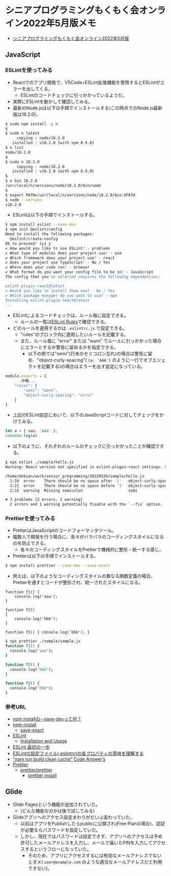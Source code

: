 # シニアプログラミングもくもく会オンライン2022年5月版メモ

 * [シニアプログラミングもくもく会オンライン2022年5月版](https://techplay.jp/event/857822)

## JavaScript

### ESLintを使ってみる

 * Reactでのアプリ開発で、VSCode+ESLint拡張機能を使用するとESLintがエラーを出してくる。
   * ESLintのコードチェックに引っかかっているようだ。
 * 実際にESLintを動かして確認してみる。
 * 最新のNode.jsは以下の手順でインストールする(この時点でのNode.js最新版は18.2.0)。

```sh
$ sudo npm install -g n
$
$ sudo n latest
     copying : node/18.2.0
   installed : v18.2.0 (with npm 8.9.0)
$ n list
node/18.2.0
$
$ sudo n 18.2.0
     copying : node/18.2.0
   installed : v18.2.0 (with npm 8.9.0)
$
$ n bin 18.2.0
/usr/local/n/versions/node/18.2.0/bin/node
$
$ export PATH=/usr/local/n/versions/node/18.2.0/bin:$PATH
$ node --version 
v18.2.0
```

 * ESLintは以下の手順でインストールする。

```sh
$ npm install eslint --save-dev
$ npm init @eslint/config
Need to install the following packages:                                         
  @eslint/create-config                                                         
Ok to proceed? (y) y                                                            
✔ How would you like to use ESLint? · problems                                  
✔ What type of modules does your project use? · esm                             
✔ Which framework does your project use? · react                                
✔ Does your project use TypeScript? · No / Yes                                  
✔ Where does your code run? · browser
✔ What format do you want your config file to be in? · JavaScript
The config that you've selected requires the following dependencies:

eslint-plugin-react@latest
✔ Would you like to install them now? · No / Yes
✔ Which package manager do you want to use? · npm
Installing eslint-plugin-react@latest
...
```

 * ESLintによるコードチェックは、ルール毎に設定できる。
   * ルールの一覧は[ESLint Rules](https://eslint.org/docs/rules/)で確認できる。
 * どのルールを適用するかは `.eslintrc.js` で設定できる。
   * "rules"のブロック内に適用したいルールを記載する。
   * また、ルール毎に "error" または "warn" でルールに引っかかった場合にエラーとするか警告に留めるかを指定できる。
     * 以下の例では"semi"(行末のセミコロン忘れ)の場合は警告に留め、"object-curly-spacing"( `{a: 'AAA'}` のように一行でオブエジェクトを記載する)の場合はエラーを出す設定になっている。

```javascript
module.exports = {
    ...中略...
    "rules": {
        "semi": "warn",
        "object-curly-spacing": "error"
    }
}
```

 * 上記のESLint設定において、以下のJavaScriptコードに対してチェックをかけてみる。

```javascript
let a = { aaa: 'AAA' };
console.log(a)
```

 * 以下のように、それぞれのルールのチェックに引っかかったことが確認できる。

```sh
$ npx eslint ./sample/hello.js 
Warning: React version not specified in eslint-plugin-react settings. See https://github.com/jsx-eslint/eslint-plugin-react#configuration .

/home/debian/work/senior_programming/20220526/sample/hello.js
  1:10  error    There should be no space after '{'   object-curly-spacing
  1:21  error    There should be no space before '}'  object-curly-spacing
  2:15  warning  Missing semicolon                    semi

✖ 3 problems (2 errors, 1 warning)
  2 errors and 1 warning potentially fixable with the `--fix` option.
```

### Prettierを使ってみる

 * PretterはJavaScriptのコードフォーマッタツール。
 * 複数人で開発を行う場合に、各々がバラバラのコーディングスタイルになるのを防止できる。
   * 各々のコーディングスタイルをPretterで機械的に整形・統一する感じ。
 * Pretterは以下の手順でインストールする。

```sh
$ npm install prettier --save-dev --save-exact
```

 * 例えば、以下のようなコーディングスタイルの異なる関数定義の場合、Pretterを通すとコードが整形され、統一されたスタイルになる。

```javascipt
function f1() {
    console.log('aaa');
}

function f2()
{
    console.log('bbb');
}

function f2() { console.log('bbb'); }
```

```sh
$ npx prettier ./sample/sample.js 
function f1() {
  console.log("aaa");
}

function f2() {
  console.log("bbb");
}

function f2() {
  console.log("bbb");
}
```

### 参考URL

 * [npm installの--save-devって何？](https://qiita.com/kohecchi/items/092fcbc490a249a2d05c)
 * [npm-install](https://docs.npmjs.com/cli/v8/commands/npm-install)
   * [save-exact](https://docs.npmjs.com/cli/v8/commands/npm-install#save-exact)
 * [ESLint](https://eslint.org/)
   * [Installation and Usage](https://eslint.org/docs/user-guide/getting-started#installation-and-usage)
 * [ESLint 最初の一歩](https://qiita.com/mysticatea/items/f523dab04a25f617c87d)
 * [ESLintの設定ファイル(.eslintrc)の各プロパティの意味を理解する](https://maku.blog/p/j6iu7it/)
 * [“npm run build clean cache” Code Answer’s](https://www.codegrepper.com/code-examples/shell/npm+run+build+clean+cache)
 * [Prettier](https://www.npmjs.com/package/prettier)
   * [prettier/prettier](https://github.com/prettier/prettier)
     * [prettier install](https://prettier.io/docs/en/install.html)

## Glide

 * Glide Pagesという機能が追加されていた。
   * (どんな機能なのかは後で試してみる)
 * Glideアプリへのアクセス設定まわりがだいぶ変わっていた。
   * 以前はアプリをPublishしたらpublicに公開され(Free Planの場合)、認証が必要ならパスワードを設定していた。
   * しかし、現在ではパスワードは設定できず、アプリへのアクセスは予め許可したメールアドレスを入力し、メールで届いたPINを入力してアクセスするというフローになっていた。
     * そのため、アプリにアクセスするには有効なメールアドレスでないとダメ( `user@example.com` のような適当なメールアドレスだと利用できない)。
